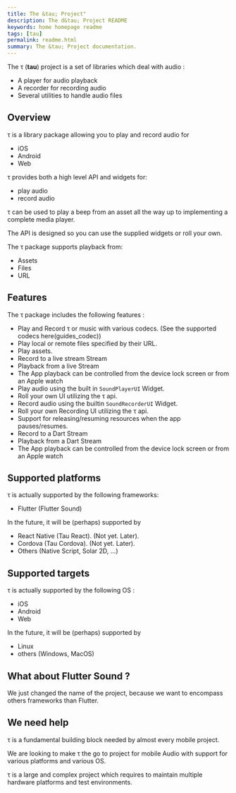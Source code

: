 ```yaml
---
title: The &tau; Project"
description: The d&tau; Project README
keywords: home homepage readme
tags: [tau]
permalink: readme.html
summary: The &tau; Project documentation.
---
```


<!--{% include image.html file="banner5.png"  caption="The &tau; architecture" %}-->

The τ (**tau**) project is a set of libraries which deal with audio :

* A player for audio playback
* A recorder for recording audio
* Several utilities to handle audio files


## Overview

τ is a library package allowing you to play and record audio for

* iOS
* Android
* Web

τ provides both a high level API and widgets for:

* play audio
* record audio

τ can be used to play a beep from an asset all the way up to implementing a complete media player.

The API is designed so you can use the supplied widgets or roll your own.

The τ package supports playback from:

* Assets
* Files
* URL

## Features

The τ package includes the following features :

* Play and Record τ or music with various codecs. (See the supported codecs here(guides_codec))
* Play local or remote files specified by their URL.
* Play assets.
* Record to a live stream Stream
* Playback from a live Stream
* The App playback can be controlled from the device lock screen or from an Apple watch
* Play audio using the built in `SoundPlayerUI` Widget.
* Roll your own UI utilizing the τ api.
* Record audio using the builtin `SoundRecorderUI` Widget.
* Roll your own Recording UI utilizing the τ api.
* Support for releasing/resuming resources when the app pauses/resumes.
* Record to a Dart Stream
* Playback from a Dart Stream
* The App playback can be controlled from the device lock screen or from an Apple watch

## Supported platforms

τ is actually supported by the following frameworks:

* Flutter (Flutter Sound)

In the future, it will be (perhaps) supported by

* React Native (Tau React).  (Not yet. Later).
* Cordova (Tau Cordova).  (Not yet. Later).
* Others (Native Script, Solar 2D, ...)

## Supported targets

τ is actually supported by the following OS :

* iOS
* Android
* Web

In the future, it will be (perhaps) supported by

* Linux
* others (Windows, MacOS)

## What about Flutter Sound ?


We just changed the name of the project, because we want to encompass others frameworks than Flutter.

## We need help

τ is a fundamental building block needed by almost every mobile project.

We are looking to make τ the go to project for mobile Audio with support for various platforms and various OS.

τ is a large and complex project which requires to maintain multiple hardware platforms and test environments.


